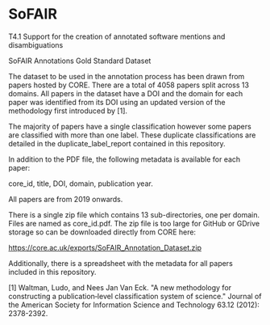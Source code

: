# SoFAIR

T4.1 Support for the creation of annotated software mentions and disambiguations

SoFAIR Annotations Gold Standard Dataset 

The dataset to be used in the annotation process has been drawn from papers hosted by CORE. There are a total of 4058 papers split across 13 domains. All papers in the dataset have a DOI and the domain for each paper was identified from its DOI using an updated version of the methodology first introduced by [1]. 

The majority of papers have a single classification however some papers are classified with more than one label. These duplicate classifications are detailed in the duplicate_label_report contained in this repository. 

In addition to the PDF file, the following metadata is available for each paper:

core_id, 
title, 
DOI, 
domain, 
publication year. 

All papers are from 2019 onwards. 

There is a single zip file which contains 13 sub-directories, one per domain. Files are named as core_id.pdf. The zip file is too large for GitHub or GDrive storage so can be downloaded directly from CORE here: 

https://core.ac.uk/exports/SoFAIR_Annotation_Dataset.zip 

Additionally, there is a spreadsheet with the metadata for all papers included in this repository. 

[1] Waltman, Ludo, and Nees Jan Van Eck. "A new methodology for constructing a publication‐level classification system of science." Journal of the American Society for Information Science and Technology 63.12 (2012): 2378-2392.
